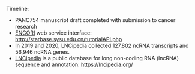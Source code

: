 
Timeline: 

* PANC754 manuscript draft completed with submission to cancer research
* [ENCORI](http://starbase.sysu.edu.cn/tutorialAPI.php) web service interface: http://starbase.sysu.edu.cn/tutorialAPI.php
* In 2019 and 2020, LNCipedia collected 127,802 ncRNA transcripts and 56,946 ncRNA genes.
* [LNCipedia](https://lncipedia.org/) is a public database for long non-coding RNA (lncRNA) sequence and annotation: https://lncipedia.org/
